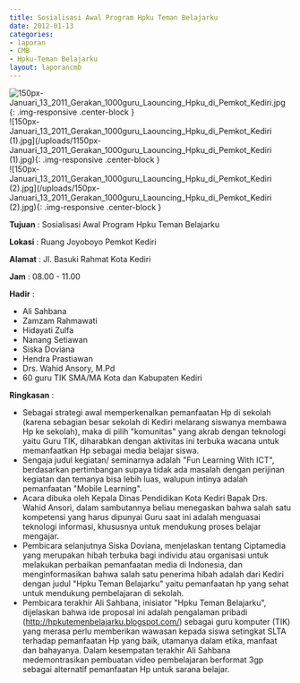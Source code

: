 ```yaml
---
title: Sosialisasi Awal Program Hpku Teman Belajarku
date: 2012-01-13
categories:
- laporan
- CMB
- Hpku-Teman Belajarku
layout: laporancmb
---
```


![150px-Januari_13_2011_Gerakan_1000guru_Laouncing_Hpku_di_Pemkot_Kediri.jpg](/uploads/150px-Januari_13_2011_Gerakan_1000guru_Laouncing_Hpku_di_Pemkot_Kediri.jpg){: .img-responsive .center-block }	
![150px-Januari_13_2011_Gerakan_1000guru_Laouncing_Hpku_di_Pemkot_Kediri (1).jpg](/uploads/1150px-Januari_13_2011_Gerakan_1000guru_Laouncing_Hpku_di_Pemkot_Kediri (1).jpg){: .img-responsive .center-block }	
![150px-Januari_13_2011_Gerakan_1000guru_Laouncing_Hpku_di_Pemkot_Kediri (2).jpg](/uploads/150px-Januari_13_2011_Gerakan_1000guru_Laouncing_Hpku_di_Pemkot_Kediri (2).jpg){: .img-responsive .center-block }	
	
**Tujuan** :	Sosialisasi Awal Program Hpku Teman Belajarku
	
**Lokasi** :	Ruang Joyoboyo Pemkot Kediri
	
**Alamat** : 	Jl. Basuki Rahmat Kota Kediri
	
**Jam** :	08.00 - 11.00
	
**Hadir** :	
*	Ali Sahbana
*	Zamzam Rahmawati
*	Hidayati Zulfa
*	Nanang Setiawan
*	Siska Doviana
*	Hendra Prastiawan
*	Drs. Wahid Ansory, M.Pd
*	60 guru TIK SMA/MA Kota dan Kabupaten Kediri

**Ringkasan** :	
*	Sebagai strategi awal memperkenalkan pemanfaatan Hp di sekolah (karena sebagian besar sekolah di Kediri melarang siswanya membawa Hp ke sekolah), maka di pilih "komunitas" yang akrab dengan teknologi yaitu Guru TIK, diharabkan dengan aktivitas ini terbuka wacana untuk memanfaatkan Hp sebagai media belajar siswa.
*	Sengaja judul kegiatan/ seminarnya adalah "Fun Learning With ICT", berdasarkan pertimbangan supaya tidak ada masalah dengan perijinan kegiatan dan temanya bisa lebih luas, walupun intinya adalah pemanfaatan "Mobile Learning".
*	Acara dibuka oleh Kepala Dinas Pendidikan Kota Kediri Bapak Drs. Wahid Ansori, dalam sambutannya beliau menegaskan bahwa salah satu kompetensi yang harus dipunyai Guru saat ini adalah menguasai teknologi informasi, khususnya untuk mendukung proses belajar mengajar.
*	Pembicara selanjutnya Siska Doviana, menjelaskan tentang Ciptamedia yang merupakan hibah terbuka bagi individu atau organisasi untuk melakukan perbaikan pemanfaatan media di Indonesia, dan menginformasikan bahwa salah satu penerima hibah adalah dari Kediri dengan judul "Hpku Teman Belajarku" yaitu pemanfaatan hp yang sehat untuk mendukung pembelajaran di sekolah.
*	Pembicara terakhir Ali Sahbana, inisiator "Hpku Teman Belajarku", dijelaskan bahwa ide proposal ini adalah pengalaman pribadi (http://hpkutemenbelajarku.blogspot.com/) sebagai guru komputer (TIK) yang merasa perlu memberikan wawasan kepada siswa setingkat SLTA terhadap pemanfaatan Hp yang baik, utamanya dalam etika, manfaat dan bahayanya. Dalam kesempatan terakhir Ali Sahbana medemontrasikan pembuatan video pembelajaran berformat 3gp sebagai alternatif pemanfaatan Hp untuk sarana belajar.
